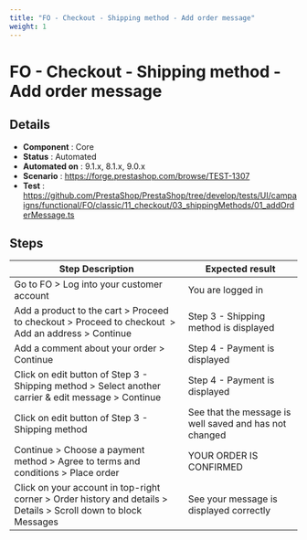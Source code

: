 ```yaml
---
title: "FO - Checkout - Shipping method - Add order message"
weight: 1
---
```


# FO - Checkout - Shipping method - Add order message
## Details
* **Component** : Core
* **Status** : Automated
* **Automated on** : 9.1.x, 8.1.x, 9.0.x
* **Scenario** : https://forge.prestashop.com/browse/TEST-1307
* **Test** : https://github.com/PrestaShop/PrestaShop/tree/develop/tests/UI/campaigns/functional/FO/classic/11_checkout/03_shippingMethods/01_addOrderMessage.ts

## Steps
| Step Description | Expected result |
| ----- | ----- |
| Go to FO > Log into your customer account | You are logged in |
| Add a product to the cart > Proceed to checkout > Proceed to checkout  > Add an address > Continue | Step 3 - Shipping method is displayed |
| Add a comment about your order > Continue | Step 4 - Payment is displayed |
| Click on edit button of Step 3 - Shipping method > Select another carrier & edit message > Continue | Step 4 - Payment is displayed |
| Click on edit button of Step 3 - Shipping method | See that the message is well saved and has not changed |
| Continue > Choose a payment method > Agree to terms and conditions > Place order | YOUR ORDER IS CONFIRMED |
| Click on your account in top-right corner > Order history and details > Details > Scroll down to block Messages | See your message is displayed correctly |
